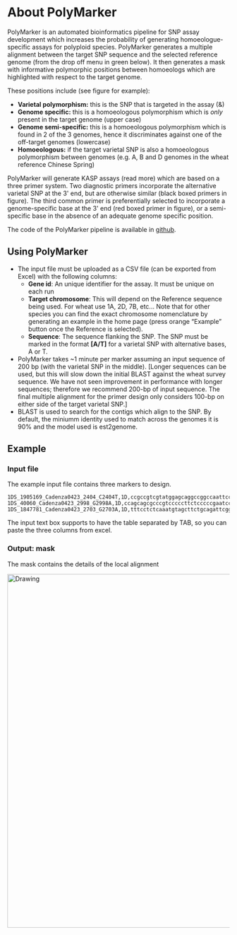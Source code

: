 
About PolyMarker
================


PolyMarker is an automated bioinformatics pipeline for SNP assay development which increases the probability of generating homoeologue-specific assays for polyploid species. PolyMarker generates a multiple alignment between the target SNP sequence and the selected reference genome (from the drop off menu in green below). It then generates a mask with informative polymorphic positions between homoeologs which are highlighted with respect to the target genome.


These positions include (see figure for example):

* **Varietal polymorphism:** this is the SNP that is targeted in the assay (&)
* **Genome specific:** this is a homoeologous polymorphism which is *only* present in the target genome (upper case)
* **Genome semi-specific:** this is a homoeologous polymorphism which is found in 2 of the 3 genomes, hence it discriminates against one of the off-target genomes (lowercase)
* **Homoeologous:** if the target varietal SNP is also a homoeologous polymorphism between genomes (e.g. A, B and D genomes in the wheat reference Chinese Spring)

PolyMarker will generate KASP assays (read more) which are based on a three primer system. Two diagnostic primers incorporate the alternative varietal SNP at the 3' end, but are otherwise similar (black boxed primers in figure). The third common primer is preferentially selected to incorporate a genome-specific base at the 3' end (red boxed primer in figure), or a semi-specific base in the absence of an adequate genome specific position.

The code of the PolyMarker pipeline is available in [github](https://github.com/Uauy-Lab/bioruby-polyploid-tools).


Using PolyMarker
----------------

* The input file must be uploaded as a CSV file (can be exported from Excel) with the following columns: 
	* **Gene id**: An unique identifier for the assay. It must be unique on each run
	* **Target chromosome**: This will depend on the Reference sequence being used. For wheat use 1A, 2D, 7B, etc... Note that for other species you can find the exact chromosome nomenclature by generating an example in the home page (press orange “Example” button once the Reference is selected).
	* **Sequence**: The sequence flanking the SNP. The SNP must be marked in the format **[A/T]** for a varietal SNP with alternative bases, A or T.
* PolyMarker takes ~1 minute per marker assuming an input sequence of 200 bp (with the varietal SNP in the middle). [Longer sequences can be used, but this will slow down the initial BLAST against the wheat survey sequence. We have not seen improvement in performance with longer sequences; therefore we recommend 200-bp of input sequence. The final multiple alignment for the primer design only considers 100-bp on either side of the target varietal SNP.]
* BLAST is used to search for the contigs which align to the SNP. By default, the miniumm identity used to match across the genomes it is 90% and the model used is est2genome.

	  		 
Example
-------


### Input file ###
The example input file contains three markers to design. 

```
1DS_1905169_Cadenza0423_2404_C2404T,1D,ccgccgtcgtatggagcaggccggccaattccttcaaggagtcaaccacctggcgcaaggaccatgaggtccatgctcacgaggtctctttcgttgacgg[C/T]aaaaacaagacggcgccaggctttgagttgctcccggctgtggtggatcaccaaggcaacccgcagccgaccttggtggggatccacgttggccatcccaa
1DS_40060_Cadenza0423_2998_G2998A,1D,ccagcagcgcccgtcccccttctcccccgaatccgccggagcccagcggacgccggccatgagcacctccgagtagtaagtccccggcgccgccgccgcc[G/A]ccgatctttctttctttctcgcttgatttgtctgcgtttcttttgttccgggtgattgattgatgtgcgtgggctgctgcagcgactacctcttcaagctg
1DS_1847781_Cadenza0423_2703_G2703A,1D,tttcctctcaaatgtagcttctgcagattcggtggaagggcattcaaccggagaacctcattctcatcacttgcggtcacctctaggtaggacaaaaact[G/A]catctgaataagagactcacagaggcgttcacagtagattctcttcacattcaataacctcaggcttctcatttgcctcagctctcccagttgtctaacag
```

The input text box supports to have the table separated by TAB, so you can paste the three columns from excel. 

### Output: mask ###

The mask contains the details of the local alignment 

<img src='<%= image_path("mask.png") %>' alt="Drawing" style="width: 800px;"/>
